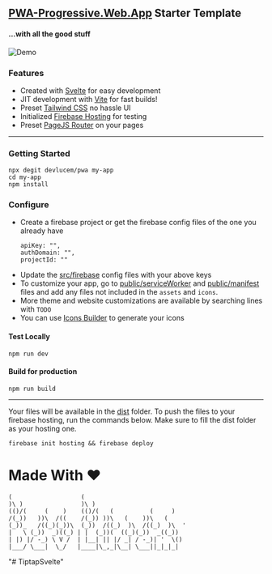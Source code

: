 ## [PWA-Progressive.Web.App](https://pwa-progressive.web.app) Starter Template
#### ...with all the good stuff

![Demo](https://user-images.githubusercontent.com/22216995/159932666-65ad3861-7123-4187-88af-662fbf2a32db.png)

### Features
- Created with [Svelte](https://svelte.dev/) for easy development
- JIT development with [Vite](https://vitejs.dev/) for fast builds!
- Preset [Tailwind CSS](https://tailwindcss.com/) no hassle UI
- Initialized [Firebase Hosting](https://firebase.google.com/docs/hosting) for testing
- Preset [PageJS Router](https://www.npmjs.com/package/page) on your pages

---
### Getting Started
```
npx degit devlucem/pwa my-app
cd my-app
npm install
```
### Configure
- Create a firebase project or get the firebase config files of the one you already have
    ```
    apiKey: "",
    authDomain: "",
    projectId: ""
   ```
- Update the [src/firebase](./src/firebase.js) config files with your above keys
- To customize your app, go to [public/serviceWorker](./public/serviceWorker.js) and [public/manifest](./public/manifest.json) files and add any files not included in the `assets` and `icons`.
- More theme and website customizations are available by searching lines with `TODO`
- You can use [Icons Builder](https://www.pwabuilder.com/imageGenerator) to generate your icons
#### Test Locally
`npm run dev`

#### Build for production
`npm run build`

---

Your files will be available in the [dist](./dist) folder.
To push the files to your firebase hosting, run the commands below. Make sure to fill the dist folder as your hosting one.

`firebase init hosting && firebase deploy`

# Made With ♥
```
(                   (                            
)\ )                )\ )                         
(()/(     (    )    (()/(   (          (     )    
/(_))   ))\  /((    /(_)) ))\   (    ))\   (     
(_))_   /((_)(_))\  (_))  /((_)  )\  /((_)  )\  '
|   \ (_))  _)((_) | |  (_))(  ((_)(_))  _((_))  
| |) |/ -_) \ V /  | |__| || |/ _| / -_)| '  \()
|___/ \___|  \_/   |____|\_,_|\__| \___||_|_|_|  
```
"# TiptapSvelte" 
